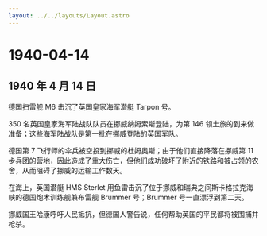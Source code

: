 ```yaml
---
layout: ../../layouts/Layout.astro
---
```


# 1940-04-14

## 1940 年 4 月 14 日

德国扫雷舰 M6 击沉了英国皇家海军潜艇 Tarpon 号。

350 名英国皇家海军陆战队队员在挪威纳姆索斯登陆，为第 146
领土旅的到来做准备；这些海军陆战队是第一批在挪威登陆的英国军队。

德国第 7 飞行师的伞兵被空投到挪威的杜姆奥斯；由于他们直接降落在挪威第 11
步兵团的营地，因此造成了重大伤亡，但他们成功破坏了附近的铁路和被占领的农舍，从而阻碍了挪威的运输工作数天。

在海上，英国潜艇 HMS Sterlet
用鱼雷击沉了位于挪威和瑞典之间斯卡格拉克海峡的德国炮术训练舰兼布雷舰
Brummer 号；Brummer 号一直漂浮到第二天。

挪威国王哈康呼吁人民抵抗，但德国人警告说，任何帮助英国的平民都将被围捕并枪杀。